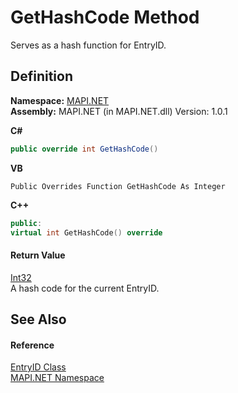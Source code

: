 # GetHashCode Method


Serves as a hash function for EntryID.



## Definition
**Namespace:** <a href="N_MAPI_NET.md">MAPI.NET</a>  
**Assembly:** MAPI.NET (in MAPI.NET.dll) Version: 1.0.1

**C#**
``` C#
public override int GetHashCode()
```
**VB**
``` VB
Public Overrides Function GetHashCode As Integer
```
**C++**
``` C++
public:
virtual int GetHashCode() override
```



#### Return Value
<a href="https://learn.microsoft.com/dotnet/api/system.int32" target="_blank" rel="noopener noreferrer">Int32</a>  
A hash code for the current EntryID.

## See Also


#### Reference
<a href="T_MAPI_NET_EntryID.md">EntryID Class</a>  
<a href="N_MAPI_NET.md">MAPI.NET Namespace</a>  
